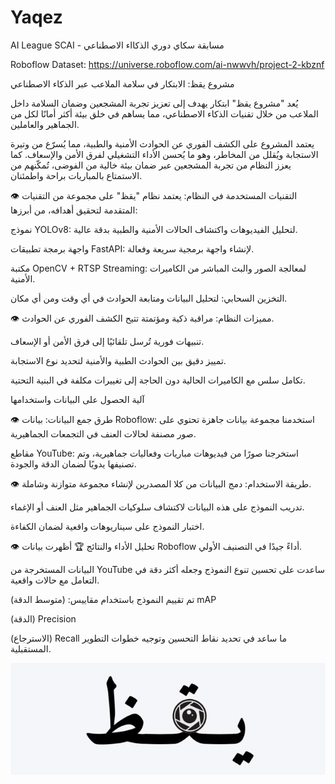 # Yaqez
AI League SCAI - مسابقة سكاي دوري الذكااء الاصطناعي

Roboflow Dataset: https://universe.roboflow.com/ai-nwwvh/project-2-kbznf

مشروع يقظ: الابتكار في سلامة الملاعب عبر الذكاء الاصطناعي

يُعد "مشروع يقظ" ابتكار يهدف إلى تعزيز تجربة المشجعين وضمان السلامة داخل الملاعب من خلال تقنيات الذكاء الاصطناعي، مما يساهم في خلق بيئة أكثر أمانًا لكل من الجماهير والعاملين.

يعتمد المشروع على الكشف الفوري عن الحوادث الأمنية والطبية، مما يُسرّع من وتيرة الاستجابة ويُقلل من المخاطر، وهو ما يُحسن الأداء التشغيلي لفرق الأمن والإسعاف. كما يعزز النظام من تجربة المشجعين عبر ضمان بيئة خالية من الفوضى، تُمكّنهم من الاستمتاع بالمباريات براحة واطمئنان.

👁️ التقنيات المستخدمة في النظام:
يعتمد نظام "يقظ" على مجموعة من التقنيات المتقدمة لتحقيق أهدافه، من أبرزها:

نموذج YOLOv8: لتحليل الفيديوهات واكتشاف الحالات الأمنية والطبية بدقة عالية.

واجهة برمجة تطبيقات FastAPI: لإنشاء واجهة برمجية سريعة وفعالة.

مكتبة OpenCV + RTSP Streaming: لمعالجة الصور والبث المباشر من الكاميرات الأمنية.

التخزين السحابي: لتحليل البيانات ومتابعة الحوادث في أي وقت ومن أي مكان.

👁️ مميزات النظام:
مراقبة ذكية ومؤتمتة تتيح الكشف الفوري عن الحوادث.

تنبيهات فورية تُرسل تلقائيًا إلى فرق الأمن أو الإسعاف.

تمييز دقيق بين الحوادث الطبية والأمنية لتحديد نوع الاستجابة.

تكامل سلس مع الكاميرات الحالية دون الحاجة إلى تغييرات مكلفة في البنية التحتية.

آلية الحصول على البيانات واستخدامها

👁️ طرق جمع البيانات:
بيانات Roboflow: استخدمنا مجموعة بيانات جاهزة تحتوي على صور مصنفة لحالات العنف في التجمعات الجماهيرية.

مقاطع YouTube: استخرجنا صورًا من فيديوهات مباريات وفعاليات جماهيرية، وتم تصنيفها يدويًا لضمان الدقة والجودة.

👁️ طريقة الاستخدام:
دمج البيانات من كلا المصدرين لإنشاء مجموعة متوازنة وشاملة.

تدريب النموذج على هذه البيانات لاكتشاف سلوكيات الجماهير مثل العنف أو الإغماء.

اختبار النموذج على سيناريوهات واقعية لضمان الكفاءة.

👁️ تحليل الأداء والنتائج 🏆
أظهرت بيانات Roboflow أداءً جيدًا في التصنيف الأولي.

البيانات المستخرجة من YouTube ساعدت على تحسين تنوع النموذج وجعله أكثر دقة في التعامل مع حالات واقعية.

تم تقييم النموذج باستخدام مقاييس: 
(متوسط الدقة) mAP

(الدقة) Precision

(الاسترجاع) Recall
ما ساعد في تحديد نقاط التحسين وتوجيه خطوات التطوير المستقبلية.

![image alt](https://github.com/AljawharaK/Yaqez/blob/c5c8da8f3e29bd00c7e230a02e1f132d4c8f1fef/Yaqez_LOGO.jpg)
